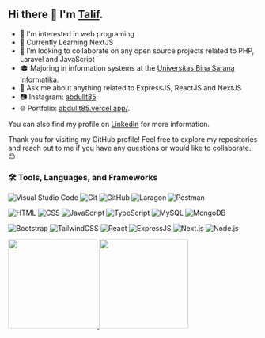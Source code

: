 ## Hi there 👋 I'm [Talif](https://github.com/abdultalif).

- 👀 I'm interested in web programing
- 🌱 Currently Learning NextJS
- 👯 I’m looking to collaborate on any open source projects related to PHP, Laravel and JavaScript
- 🎓 Majoring in information systems at the [Universitas Bina Sarana Informatika](https://www.bsi.ac.id/ubsi/index.js).
- 💬 Ask me about anything related to ExpressJS, ReactJS and NextJS
- 📷 Instagram: [abdullt85](https://www.instagram.com/abdullt85/).
- 🌐 Portfolio: [abdullt85.vercel.app/](https://abdullt85.vercel.app/).

You can also find my profile on [LinkedIn](https://www.linkedin.com/in/abdul-talif/) for more information.

Thank you for visiting my GitHub profile! Feel free to explore my repositories and reach out to me if you have any questions or would like to collaborate. 😊


### 🛠 Tools, Languages, and Frameworks

![Visual Studio Code](https://img.shields.io/badge/-Visual%20Studio%20Code-05122A?style=flat&logo=visual-studio-code&logoColor=0078D7)
![Git](https://img.shields.io/badge/-Git-05122A?style=flat&logo=git)
![GitHub](https://img.shields.io/badge/-GitHub-05122A?style=flat&logo=github)
![Laragon](https://img.shields.io/badge/-Laragon-05122A?style=flat&logo=laragon)
![Postman](https://img.shields.io/badge/-Postman-05122A?style=flat&logo=postman)

![HTML](https://img.shields.io/badge/-HTML-05122A?style=flat&logo=html5)
![CSS](https://img.shields.io/badge/-CSS-05122A?style=flat&logo=css3&logoColor=264DE4)
![JavaScript](https://img.shields.io/badge/-JavaScript-05122A?style=flat&logo=javascript)
![TypeScript](https://img.shields.io/badge/-TypeScript-05122A?style=flat&logo=typescript)
![MySQL](https://img.shields.io/badge/-MySQL-05122A?style=flat&logo=mysql)
![MongoDB](https://img.shields.io/badge/-MongoDB-05122A?style=flat&logo=mongodb)

![Bootstrap](https://img.shields.io/badge/-Bootstrap-05122A?style=flat&logo=bootstrap)
![TailwindCSS](https://img.shields.io/badge/-TailwindCSS-05122A?style=flat&logo=tailwindcss)
![React](https://img.shields.io/badge/-React-05122A?style=flat&logo=react)
![ExpressJS](https://img.shields.io/badge/-ExpressJS-05122A?style=flat&logo=express)
![Next.js](https://img.shields.io/badge/-Next.js-05122A?style=flat&logo=next.js)
![Node.js](https://img.shields.io/badge/-Node.js-05122A?style=flat&logo=node.js)

 
<p align="left">
<a href="https://github.com/abdultalif">
  <img height="180em" src="https://github-readme-stats-eight-theta.vercel.app/api?username=abdultalif&show_icons=true&theme=algolia&include_all_commits=true&count_private=true"/>
  <img height="180em" src="https://github-readme-stats-eight-theta.vercel.app/api/top-langs/?username=abdultalif&layout=compact&langs_count=8&theme=algolia"/>
</a>
</p>
